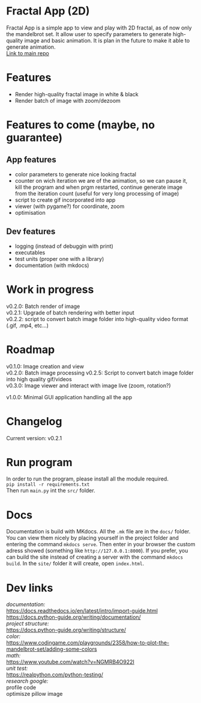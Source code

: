 Fractal App (2D)
===========================================
Fractal App is a simple app to view and play with 2D fractal, as of now only the mandelbrot set. It allow user to specify parameters to generate high-quality image and basic animation. It is plan in the future to make it able to generate animation.  
[Link to main repo](https://github.com/ritonun/ritons-fractal)

# Features
- Render high-quality fractal image in white & black
- Render batch of image with zoom/dezoom

# Features to come (maybe, no guarantee)
## App features
- color parameters to generate nice looking fractal
- counter on wich iteration we are of the animation, so we can pause it, kill the program and when prgm restarted, continue generate image from the iteration count (useful for very long processing of image)
- script to create gif incorporated into app
- viewer (with pygame?) for coordinate, zoom
- optimisation
## Dev features
- logging (instead of debuggin with print)
- executables
- test units (proper one with a library)
- documentation (with mkdocs)

# Work in progress
v0.2.0: Batch render of image  
v0.2.1: Upgrade of batch rendering with better input  
v0.2.2: script to convert batch image folder into high-quality video format (.gif, .mp4, etc...)  

# Roadmap
v0.1.0: Image creation and view  
v0.2.0: Batch image processing 
v0.2.5: Script to convert batch image folder into high quality gif/videos  
v0.3.0: Image viewer and interact with image live (zoom, rotation?)  

v1.0.0: Minimal GUI application handling all the app  

# Changelog
Current version: v0.2.1  

# Run program
In order to run the program, please install all the module required.  
`pip install -r requirements.txt`  
Then run `main.py` int the `src/` folder.  

# Docs
Documentation is build with MKdocs. All the `.mk` file are in the `docs/` folder. You can view them nicely by placing yourself in the project folder and entering the command `mkdocs serve`. Then enter in your browser the custom adress showed (something like `http://127.0.0.1:8000`). If you prefer, you can build the site instead of creating a server with the command `mkdocs build`. In the `site/` folder it will create, open `index.html`.  

# Dev links
*documentation:*  
https://docs.readthedocs.io/en/latest/intro/import-guide.html  
https://docs.python-guide.org/writing/documentation/  
*project structure:*  
https://docs.python-guide.org/writing/structure/  
*color:*  
https://www.codingame.com/playgrounds/2358/how-to-plot-the-mandelbrot-set/adding-some-colors  
*math:*  
https://www.youtube.com/watch?v=NGMRB4O922I  
*unit test:*  
https://realpython.com/python-testing/  
*research google:*  
profile code  
optimisze pillow image  
